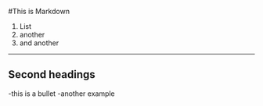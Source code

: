#This is Markdown
1. List
2. another
3. and another

-----------------
## Second headings
-this is a bullet
-another example

